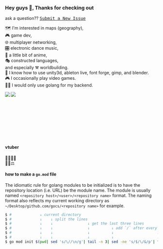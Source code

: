 ### Hey guys 👋, Thanks for checking out

ask a question?? [<kbd>Submit a New Issue</kbd>](https://github.com/gocs/gocs/issues/new)

🗺 I'm interested in maps (geography), \
🎮 game dev,\
🌐 multiplayer networking,\
🎛 electronic dance music,\
🎴 a little bit of anime,\
🎭 constructed languages,\
and especially ⚒ worldbuilding.\
🎨 I know how to use unity3d, ableton live, font forge, gimp, and blender.\
🎮 I occasionally play video games.\
👨‍💻 I would only use golang for my backend.

<a href="https://github.com/anuraghazra/github-readme-stats">
  <img align="left" src="https://github-readme-stats.vercel.app/api?username=gocs&count_private=true&show_icons=true" />
</a>

<a href="https://github.com/anuraghazra/github-readme-stats">
  <img align="left" src="https://github-readme-stats.vercel.app/api/top-langs/?username=gocs&hide=html,asp,css" />
</a>

<br><br><br><br><br><br><br><br><br>

#### vtuber

🥟🌙🥐🔎<br>
👑🍹⚖<br>




#### how to make a `go.mod` file

The idiomatic rule for golang modules to be initialized is to have the repository location (i.e. URL) be the module name. The module is usually named `<repository host>/<user>/<repository name>` format. The naming format also reflects my current working directory as `~/Desktop/github.com/gocs/<repository name>` for example.

```sh
$ #             ↓ current directory
$ #             ↓    ↓ split the lines
$ #             ↓    ↓                ↓ get the last three lines
$ #             ↓    ↓                ↓          ↓ add `/` after every line
$ #             ↓    ↓                ↓          ↓                    ↓ merge all lines
$ #             ↓    ↓                ↓          ↓                    ↓             ↓ remove last char
$ go mod init $(pwd| sed 's/\//\n/g'| tail -n 3| sed -ne 's/$/\/&/p'| tr -d '\r\n'| sed s'/.$//')
```
